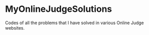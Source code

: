 # MyOnlineJudgeSolutions
 Codes of all the problems that I have solved in various Online Judge websites.
